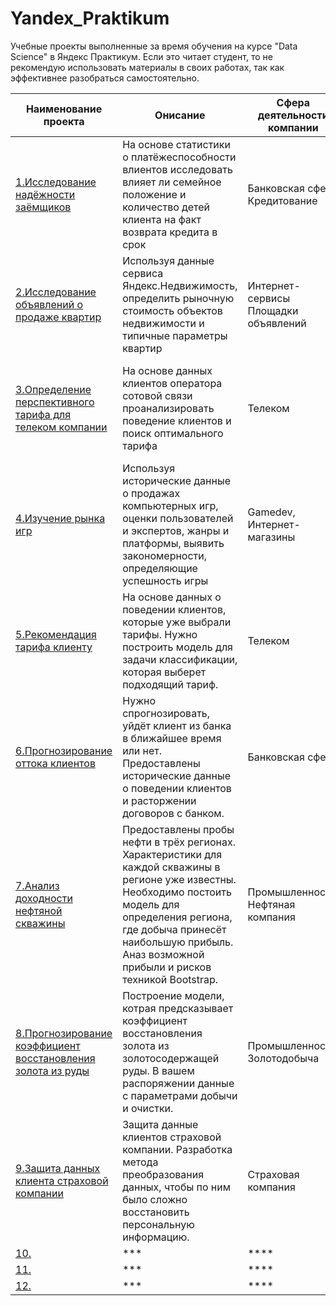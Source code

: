 # Yandex_Praktikum
Учебные проекты выполненные за время обучения на курсе  "Data Science" в Яндекс Практикум.
Если это читает студент, то не рекомендую использовать материалы в своих работах, так как эффективнее разобраться самостоятельно.

|Наименование проекта|Онисание|Сфера деятельности компании|Использованные инструменты|
|-----|------|-------|------|
|[1.Исследование надёжности заёмщиков](https://github.com/EvgeniiMileshin/Yandex_Praktikum/tree/master/01_Исследование%20надёжности%20заёмщиков)|На основе статистики о платёжеспособности влиентов исследовать влияет ли семейное положение и количество детей клиента на факт возврата кредита в срок |Банковская сфера Кредитование|*Pandas, PyMystem3, Python, лемматизация, предобработка данных*|
|[2.Исследование объявлений о продаже квартир](https://github.com/EvgeniiMileshin/Yandex_Praktikum/tree/master/02_Исследование%20объявлений%20о%20продаже%20квартир)|Используя данные сервиса Яндекс.Недвижимость, определить рыночную стоимость объектов недвижимости и типичные параметры квартир |Интернет-сервисы Площадки объявлений|*Matplotlib, Pandas, Python, визуализация данных, исследовательский анализ данных, предобработка данных*|
|[3.Определение перспективного тарифа для телеком компании](https://github.com/EvgeniiMileshin/Yandex_Praktikum/tree/master/03_Определение%20перспективного%20тарифа%20для%20телеком%20компании)|На основе данных клиентов оператора сотовой связи проанализировать поведение клиентов и поиск оптимального тарифа |Телеком|*Matplotlib, NumPy, Pandas, Python, SciPy, описательная статистика, проверка статистических гипотез*|
|[4.Изучение рынка игр](https://github.com/EvgeniiMileshin/Yandex_Praktikum/tree/master/04_Изучение%20рынка%20игр)|Используя исторические данные о продажах компьютерных игр, оценки пользователей и экспертов, жанры и платформы, выявить закономерности, определяющие успешность игры|Gamedev, Интернет-магазины|*Matplotlib, NumPy, Pandas, Python, исследовательский анализ данных, описательная статистика, предобработка данных, проверка статистических гипотез*|
|[5.Рекомендация тарифа клиенту](https://github.com/EvgeniiMileshin/Yandex_Praktikum/tree/master/05_Рекомендация%20тарифа%20клиенту)|На основе данных о поведении клиентов, которые уже выбрали тарифы. Нужно построить модель для задачи классификации, которая выберет подходящий тариф. |Телеком|*Python, Pandas, Sklearn, Машинное обучение, Задача классификации*|
|[6.Прогнозирование оттока клиентов](https://github.com/EvgeniiMileshin/Yandex_Praktikum/tree/master/06_Прогнозирование%20оттока%20клиентов)|Нужно спрогнозировать, уйдёт клиент из банка в ближайшее время или нет. Предоставлены исторические данные о поведении клиентов и расторжении договоров с банком.|Банковская сфера|*NumPy, Pandas, Sklearn, MatPlotLib, AUC-ROC, Seaborn*|
|[7.Анализ доходности нефтяной скважины](https://github.com/EvgeniiMileshin/Yandex_Praktikum/tree/master/07_Анализ%20доходности%20нефтяной%20скважины)|Предоставлены пробы нефти в трёх регионах. Характеристики для каждой скважины в регионе уже известны. Необходимо постоить модель для определения региона, где добыча принесёт наибольшую прибыль. Аназ возможной прибыли и рисков техникой Bootstrap.|Промышленность, Нефтяная компания|*Bootstrap,NumPy, Pandas, Sklearn, Seaborn*|
|[8.Прогнозирование коэффициент восстановления золота из руды](https://github.com/EvgeniiMileshin/Yandex_Praktikum/tree/master/08_Прогнозирование%20коэффициент%20восстановления%20золота%20из%20руды)|Построение модели, котрая предсказывает коэффициент восстановления золота из золотосодержащей руды. В вашем распоряжении данные с параметрами добычи и очистки.|Промышленность, Золотодобыча|*NumPy, Pandas, Sklearn, MatPlotLib, Seaborn*|
|[9.Защита данных клиента страховой компании](https://github.com/EvgeniiMileshin/Yandex_Praktikum/tree/master/09_Защита%20данных%20клиента%20страховой%20компании)|Защита данные клиентов страховой компании. Разработка метода преобразования данных, чтобы по ним было сложно восстановить персональную информацию.|Страховая компания|*NumPy, Pandas, Sklearn, MatPlotLib*|
|[10.]()|***|****|****|
|[11.]()|***|****|****|
|[12.]()|***|****|****|
